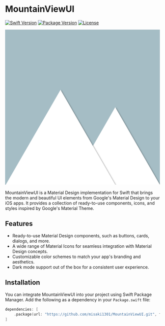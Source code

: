 # MountainViewUI

[![Swift Version](https://img.shields.io/badge/Swift-5.5-orange.svg)](https://swift.org)
[![Package Version](https://img.shields.io/github/v/release/YourUsername/MountainViewUI)](https://github.com/YourUsername/MountainViewUI/releases)
[![License](https://img.shields.io/github/license/YourUsername/MountainViewUI)](https://github.com/YourUsername/MountainViewUI/blob/main/LICENSE)

![MountainViewUI Banner](/images/MountainViewUI_Banner.png)

MountainViewUI is a Material Design implementation for Swift that brings the modern and beautiful UI elements from Google's Material Design to your iOS apps. It provides a collection of ready-to-use components, icons, and styles inspired by Google's Material Theme.

## Features

- Ready-to-use Material Design components, such as buttons, cards, dialogs, and more.
- A wide range of Material Icons for seamless integration with Material Design concepts.
- Customizable color schemes to match your app's branding and aesthetics.
- Dark mode support out of the box for a consistent user experience.

## Installation

You can integrate MountainViewUI into your project using Swift Package Manager. Add the following as a dependency in your `Package.swift` file:

```swift
dependencies: [
    .package(url: "https://github.com/misaki1301/MountainViewUI.git", from: "0.1.0")
]
